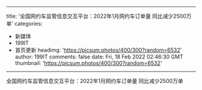 
---
title: '全国网约车监管信息交互平台：2022年1月网约车订单量 同比减少2500万单'
categories: 
 - 新媒体
 - 199IT
 - 首页更新
headimg: 'https://picsum.photos/400/300?random=6532'
author: 199IT
comments: false
date: Fri, 18 Feb 2022 02:46:30 GMT
thumbnail: 'https://picsum.photos/400/300?random=6532'
---

<div>   
全国网约车监管信息交互平台：2022年1月网约车订单量 同比减少2500万单  
</div>
            